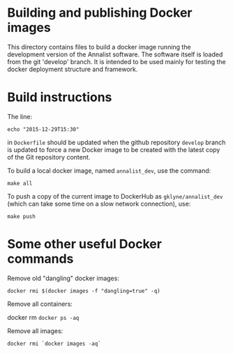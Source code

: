 # Building and publishing Docker images

This directory contains files to build a docker image running the development version of the Annalist software.  The software itself is loaded from the git 'develop' branch.  It is intended to be used mainly for testing the docker deployment structure and framework.

# Build instructions

The line:

    echo "2015-12-29T15:30"

in `Dockerfile` should be updated when the github repository `develop` branch is updated to force a new Docker image to be created with the latest copy of the Git repository content.

To build a local docker image, named `annalist_dev`, use the command:

    make all

To push a copy of the current image to DockerHub as `gklyne/annalist_dev` (which can take some time on a slow network connection), use:

    make push

# Some other useful Docker commands

Remove old "dangling" docker images:

    docker rmi $(docker images -f "dangling=true" -q)

Remove all containers:

   docker rm `docker ps -aq`

Remove all images:

    docker rmi `docker images -aq`


